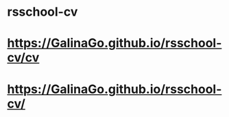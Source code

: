 # rsschool-cv
# https://GalinaGo.github.io/rsschool-cv/cv
# https://GalinaGo.github.io/rsschool-cv/
